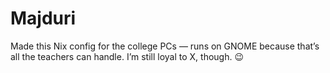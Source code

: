 # Majduri
Made this Nix config for the college PCs — runs on GNOME because that’s all the teachers can handle. I’m still loyal to X, though. 😉
